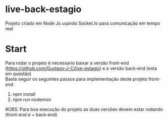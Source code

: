 # live-back-estagio
Projeto criado em Node Js usando Socket.Io para comunicação em tempo real  


# Start
Para rodar o projeto é necessario baixar a versão front-end (https://github.com/Gustavo-J-C/live-estagio) e a versão back-end (esta em questão)  
Basta seguir os seguintes passos para implementação deste projeto front-end
  1. npm install
  2. npm run nodemon
  
#OBS:
Para boa execução do projeto as duas versões devem estar rodando (front-end e + back-end)

